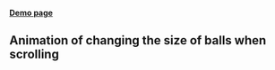 [**Demo page**](https://alekseevich-psk.github.io/s-85_24.12.23_bg-circles/)
## Animation of changing the size of balls when scrolling
